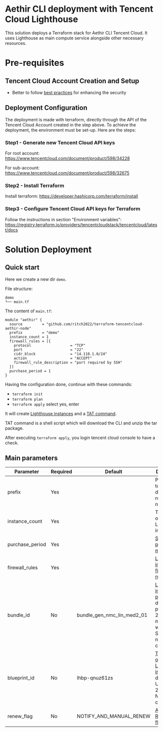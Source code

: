 # Aethir CLI deployment with Tencent Cloud Lighthouse
This solution deploys a Terraform stack for Aethir CLI Tencent Cloud. It uses Lighthouse as main compute service alongside other necessary resources.

# Pre-requisites
## Tencent Cloud Account Creation and Setup
- Better to follow [best practices](https://www.tencentcloud.com/document/product/598/10592) for enhancing the security

## Deployment Configuration
The deployment is made with terraform, directly through the API of the Tencent Cloud Account created in the step above. To achieve the deployment, the environment must be set-up. Here are the steps:

### Step1 - Generate new Tencent Cloud API keys
For root account: https://www.tencentcloud.com/document/product/598/34228

For sub-account: https://www.tencentcloud.com/document/product/598/32675

### Step2 - Install Terraform
Install terraform: https://developer.hashicorp.com/terraform/install

### Step3 - Configure Tencent Cloud API keys for Terraform
Follow the instructions in section "Environment variables": https://registry.terraform.io/providers/tencentcloudstack/tencentcloud/latest/docs

# Solution Deployment
## Quick start
Here we create a new dir `demo`.

File structure:
```
demo
└── main.tf
```

The content of `main.tf`:
```hcl
module "aethir" {
  source         = "github.com/ritch2022/terraform-tencentcloud-aethir-node"
  prefix         = "demo"
  instance_count = 1
  firewall_rules = [{
    protocol                  = "TCP"
    port                      = "22"
    cidr_block                = "14.110.1.0/24"
    action                    = "ACCEPT"
    firewall_rule_description = "port required by SSH"
  }]
  purchase_period = 1
}
```

Having the configuration done, continue with these commands:
- `terraform init`
- `terraform plan`
- `terraform apply` select yes, enter

It will create [Lighthouse instances](https://www.tencentcloud.com/document/product/1103/41251) and a [TAT command](https://www.tencentcloud.com/document/product/1147).

TAT command is a shell script which will download the CLI and unzip the tar package.

After executing `terraform apply`, you login tencent cloud console to have a check.

## Main parameters
|Parameter|Required|Default|Description|
|--|--|--|--|
|prefix|Yes||Prefix used to set different resources' name|
|instance_count|Yes||The number of Lighthouse instances|
|purchase_period|Yes||[Subscription period in months](https://registry.terraform.io/providers/tencentcloudstack/tencentcloud/latest/docs/resources/lighthouse_instance#period)|
|firewall_rules|Yes||[Lighthouse instance firewall rules](https://registry.terraform.io/providers/tencentcloudstack/tencentcloud/latest/docs/resources/lighthouse_firewall_template)|
|bundle_id|No|bundle_gen_nmc_lin_med2_01|[Lighthouse instance package](https://www.tencentcloud.com/document/product/1103/43335). default package is 2 core, 2 GB memory with 60 GiB SSD. No need to change.|
|blueprint_id|No|lhbp-qnuz61zs|[The image of Lighthouse instance](https://www.tencentcloud.com/document/product/1103/43335), default is Ubuntu 22.04 LTS. No need to change.|
|renew_flag|No|NOTIFY_AND_MANUAL_RENEW|[Auto-Renewal flag](https://registry.terraform.io/providers/tencentcloudstack/tencentcloud/latest/docs/resources/lighthouse_instance#renew_flag)|
